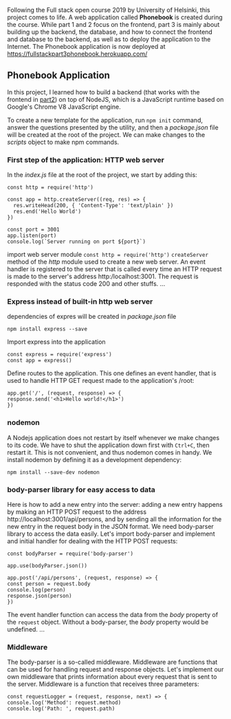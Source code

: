 Following the Full stack open course 2019 by University of Helsinki, this project comes to life. A web application called **Phonebook** is created during the course. While part 1 and 2 focus on the frontend, part 3 is mainly about building up the backend, the database, and how to connect the frontend and database to the backend, as well as to deploy the application to the Internet. The Phonebook application is now deployed at https://fullstackpart3phonebook.herokuapp.com/

## Phonebook Application
In this project, I learned how to build a backend (that works with the frontend in [part2](https://github.com/trgngochuyen/fullstackopen/tree/master/part2/phonebook)) on top of NodeJS, which is a JavaScript runtime based on Google's Chrome V8 JavaScript engine. 

To create a new template for the application, run `npm init` command, answer the questions presented by the utility, and then a *package.json* file will be created at the root of the project. We can make changes to the *scripts* object to make npm commands.

### First step of the application: HTTP web server
In the *index.js* file at the root of the project, we start by adding this:
```
const http = require('http')

const app = http.createServer((req, res) => {
  res.writeHead(200, { 'Content-Type': 'text/plain' })
  res.end('Hello World')
})

const port = 3001
app.listen(port)
console.log(`Server running on port ${port}`)
``` 
import web server module `const http = require('http')`
`createServer` method of the *http* module used to create a new web server. 
An event handler is registered to the server that is called every time an HTTP request is made to the server's address http:/localhost:3001.
The request is responded with the status code 200 and other stuffs. 
...

### Express instead of built-in http web server
dependencies of expres will be created in *package.json* file
```
npm install express --save
```
Import express into the application
```
const express = require('express')
const app = express()
```
Define routes to the application. This one defines an event handler, that is used to handle HTTP GET request made to the application's /root:
```
app.get('/', (request, response) => {
response.send('<h1>Hello world!</h1>') 
})
```

### nodemon
A Nodejs application does not restart by itself whenever we make changes to its code. We have to shut the application down first with `Ctrl+C`, then restart it. This is not convenient, and thus nodemon comes in handy. 
We install nodemon by defining it as a development dependency:
```
npm install --save-dev nodemon
```
### body-parser library for easy access to data
Here is how to add a new entry into the server: adding a new entry happens by making an HTTP POST request to the address http://localhost:3001/api/persons, and by sending all the information for the new entry in the request body in the JSON format. We need body-parser library to access the data easily.
Let's import body-parser and implement and initial handler for dealing with the HTTP POST requests:
```
const bodyParser = require('body-parser')

app.use(bodyParser.json())

app.post('/api/persons', (request, response) => {
const person = request.body
console.log(person)
response.json(person)
})
```
The event handler function can access the data from the *body* property of the `request` object. Without a body-parser, the *body* property would be undefined.
...
### Middleware
The body-parser is a so-called middleware. Middleware are functions that can be used for handling request and response objects. 
Let's implement our own middleware that prints information about every request that is sent to the server. Middleware is a function that receives three parameters:
```
const requestLogger = (request, response, next) => {
console.log('Method': request.method)
console.log('Path: ', request.path)
```
